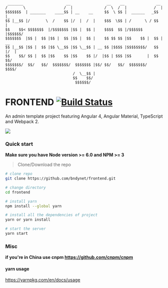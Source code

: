 	 _______                   __                __    __              __     
	/       \                 /  |              /  \  /  |            /  |  
	$$$$$$$  | _______    ____$$ | __    __     $$  \ $$ |  ______   _$$ |_   
	$$ |__$$ |/       \  /    $$ |/  |  /  |    $$$  \$$ | /      \ / $$   |
	$$    $$< $$$$$$$  |/$$$$$$$ |$$ |  $$ |    $$$$  $$ |/$$$$$$  |$$$$$$/   
	$$$$$$$  |$$ |  $$ |$$ |  $$ |$$ |  $$ |    $$ $$ $$ |$$    $$ |  $$ | __ 
	$$ |__$$ |$$ |  $$ |$$ \__$$ |$$ \__$$ | __ $$ |$$$$ |$$$$$$$$/   $$ |/  | 
	$$    $$/ $$ |  $$ |$$    $$ |$$    $$ |/  |$$ | $$$ |$$       |  $$  $$/ 
	$$$$$$$/  $$/   $$/  $$$$$$$/  $$$$$$$ |$$/ $$/   $$/  $$$$$$$/    $$$$/  
	                              /  \__$$ |                                  
	                              $$    $$/                                   
	                               $$$$$$/                                    
	

# FRONTEND [![Build Status](https://travis-ci.org/BndyNet/frontend.svg?branch=master)](https://travis-ci.org/BndyNet/frontend)

An admin template project featuring Angular 4, Angular Material, TypeScript and Webpack 2.

![](https://raw.githubusercontent.com/bndynet/frontend/master/screenshots/form.png)

### Quick start
**Make sure you have Node version >= 6.0 and NPM >= 3**
> Clone/Download the repo

```bash
# clone repo
git clone https://github.com/bndynet/frontend.git

# change directory
cd frontend

# install yarn
npm install --global yarn

# install all the dependencies of project
yarn or yarn install

# start the server
yarn start
```

### Misc
**if you're in China use cnpm https://github.com/cnpm/cnpm**

#### yarn usage

https://yarnpkg.com/en/docs/usage